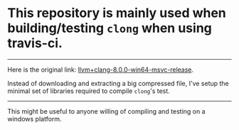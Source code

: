 This repository is mainly used when building/testing `clong` when using travis-ci.
=====

- - -

Here is the original link: [llvm+clang-8.0.0-win64-msvc-release](https://ziglang.org/deps/llvm+clang-8.0.0-win64-msvc-release.tar.xz).

Instead of downloading and extracting a big compressed file, I've setup the minimal
set of libraries required to compile `clong`'s test.

- - -

This might be useful to anyone willing of compiling and testing on a windows platform.
